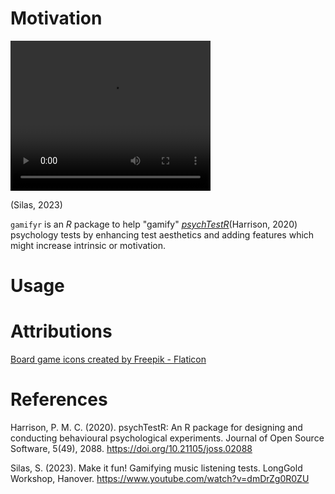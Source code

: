 

# Motivation 

<video width="320" height="240" controls>
  <source src="https://www.youtube.com/embed/dmDrZg0R0ZU?si=N2ksxUYLQ-8z6g1W" type="video/mp4">
</video>

(Silas, 2023)

`gamifyr` is an *R* package to help "gamify" [*psychTestR*](https://pmcharrison.github.io/psychTestR/)(Harrison, 2020) psychology tests by enhancing test aesthetics and adding features which might increase intrinsic or motivation.

# Usage


# Attributions

<a href="https://www.flaticon.com/free-icons/board-game" title="board game icons">Board game icons created by Freepik - Flaticon</a>


# References

Harrison, P. M. C. (2020). psychTestR: An R package for designing and conducting behavioural psychological experiments. Journal of Open Source Software, 5(49), 2088. https://doi.org/10.21105/joss.02088

Silas, S. (2023). Make it fun! Gamifying music listening tests. LongGold Workshop, Hanover. https://www.youtube.com/watch?v=dmDrZg0R0ZU

